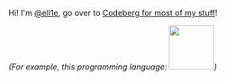 Hi! I'm [@ell1e](https://codeberg.org/ell1e), go over to [Codeberg
for most of my stuff](https://codeberg.org/ell1e)!

*(For example, this programming language: [<img src="https://horse64.org/img/horse64logo.png" width="80px"/>](https://codeberg.org/Horse64))*
